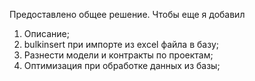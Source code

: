 Предоставлено общее решение.
Чтобы еще я добавил
1. Описание;
2. bulkinsert при импорте из excel файла в базу;
3. Разнести модели и контракты по проектам;
4. Оптимизация при обработке данных из базы;
